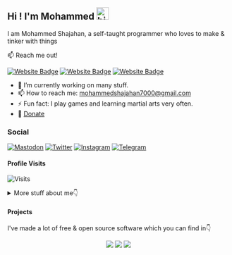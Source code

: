 ## Hi ! I'm Mohammed <img src="./wave.gif" width="28" height="28" alt="hi" />

I am Mohammed Shajahan, a self-taught programmer who loves to make & tinker with things

:mailbox: Reach me out!

[![Website Badge](./images/Website.svg)](https://mohammedshajahan7.github.io/)
[![Website Badge](./images/Blog.svg)](https://mohammedsh.com/)
[![Website Badge](./images/Project.svg)](https://mohammedsh.com/projects)


- 🔭 I’m currently working on many stuff.
- 📫 How to reach me: mohammedshajahan7000@gmail.com
- ⚡ Fun fact: I play games and learning martial arts very often.
- 💸 [Donate](https://mohammedsh.com/donate)

### Social

[![Mastodon](./images/Mastodon.svg)](https://fosstodon.org/@MohammedShajahan7)
[![Twitter](./images/Twitter.svg)](https://twitter.com/_mohammedsh7)
[![Instagram](./images/Instagram.svg)](https://instagram.com/_mohammedsh7)
[![Telegram](./images/Telegram.svg)](https://t.me/mohammed_shajahan)

#### Profile Visits 

![Visits](https://visitor-badge.glitch.me/badge?page_id=mohammedshajahan7.mohammedshajahan7)

<details>
<summary>
  More stuff about me👇
</summary>

#### Github Stats

![Mohammed's github stats](https://github-readme-stats.vercel.app/api?username=mohammedshajahan7_icons=true&hide_border=true&title_color=94b4a4&amp&icon_color=FFFFFF&amp&text_color=FFFFFF&amp&bg_color=000000&count_private=true&include_all_commits=true)

</details>

#### Projects

I've made a lot of free & open source software which you can find in👇

<p align="center">
    <a href="https://mohammedsh.com/projects/" target="_blank"><img src="./images/Project.svg"/></a>
    <a href="https://github.com/MohammedShajahan7" target="_blank"><img src="./images/Github.svg"/></a>
    <a href="https://gitlab.com/MohammedShajahan7" target="_blank"><img src="./images/Gitlab.svg"/></a>
</p>
